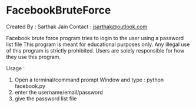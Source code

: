 # FacebookBruteForce

Created By : Sarthak Jain
Contact : jsarthak@outlook.com

Facebook brute force program tries to login to the user using a password list file
This program is meant for educational purposes only. Any illegal use of this program is strictly prohibited.
Users are solely responsible for how they use this program.

Usage : 
  1. Open a terminal/command prompt Window and type : python facebook.py
  2. enter the username/email/password
  3. give the password list file
  
